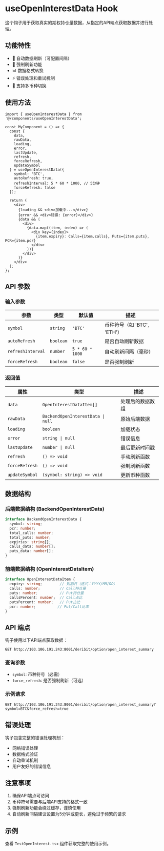 # useOpenInterestData Hook

这个钩子用于获取真实的期权持仓量数据，从指定的API端点获取数据并进行处理。

## 功能特性

- 🔄 自动数据刷新（可配置间隔）
- 🚀 强制刷新功能
- 📊 数据格式转换
- ⚡ 错误处理和重试机制
- 🎯 支持多币种切换

## 使用方法

```tsx
import { useOpenInterestData } from '@/components/useOpenInterestData';

const MyComponent = () => {
  const {
    data,
    rawData,
    loading,
    error,
    lastUpdate,
    refresh,
    forceRefresh,
    updateSymbol
  } = useOpenInterestData({
    symbol: 'BTC',
    autoRefresh: true,
    refreshInterval: 5 * 60 * 1000, // 5分钟
    forceRefresh: false
  });

  return (
    <div>
      {loading && <div>加载中...</div>}
      {error && <div>错误: {error}</div>}
      {data && (
        <div>
          {data.map((item, index) => (
            <div key={index}>
              {item.expiry}: Calls={item.calls}, Puts={item.puts}, PCR={item.pcr}
            </div>
          ))}
        </div>
      )}
    </div>
  );
};
```

## API 参数

### 输入参数

| 参数 | 类型 | 默认值 | 描述 |
|------|------|--------|------|
| `symbol` | `string` | `'BTC'` | 币种符号（如 'BTC', 'ETH'） |
| `autoRefresh` | `boolean` | `true` | 是否自动刷新数据 |
| `refreshInterval` | `number` | `5 * 60 * 1000` | 自动刷新间隔（毫秒） |
| `forceRefresh` | `boolean` | `false` | 是否强制刷新 |

### 返回值

| 属性 | 类型 | 描述 |
|------|------|------|
| `data` | `OpenInterestDataItem[]` | 处理后的数据数组 |
| `rawData` | `BackendOpenInterestData \| null` | 原始后端数据 |
| `loading` | `boolean` | 加载状态 |
| `error` | `string \| null` | 错误信息 |
| `lastUpdate` | `number \| null` | 最后更新时间戳 |
| `refresh` | `() => void` | 手动刷新函数 |
| `forceRefresh` | `() => void` | 强制刷新函数 |
| `updateSymbol` | `(symbol: string) => void` | 更新币种函数 |

## 数据结构

### 后端数据结构 (BackendOpenInterestData)

```typescript
interface BackendOpenInterestData {
  symbol: string;
  pcr: number;
  total_calls: number;
  total_puts: number;
  expiries: string[];
  calls_data: number[];
  puts_data: number[];
}
```

### 前端数据结构 (OpenInterestDataItem)

```typescript
interface OpenInterestDataItem {
  expiry: string;        // 到期日（格式：YYYY/MM/DD）
  calls: number;         // Call持仓量
  puts: number;          // Put持仓量
  callsPercent: number;  // Call占比
  putsPercent: number;   // Put占比
  pcr: number;          // Put/Call比率
}
```

## API 端点

钩子使用以下API端点获取数据：

```
GET http://103.106.191.243:8001/deribit/option/open_interest_summary
```

### 查询参数

- `symbol`: 币种符号（必需）
- `force_refresh`: 是否强制刷新（可选）

### 示例请求

```
GET http://103.106.191.243:8001/deribit/option/open_interest_summary?symbol=BTC&force_refresh=true
```

## 错误处理

钩子包含完整的错误处理机制：

- 网络错误处理
- 数据格式验证
- 自动重试机制
- 用户友好的错误信息

## 注意事项

1. 确保API端点可访问
2. 币种符号需要与后端API支持的格式一致
3. 强制刷新功能会绕过缓存，谨慎使用
4. 自动刷新间隔建议设置为5分钟或更长，避免过于频繁的请求

## 示例

查看 `TestOpenInterest.tsx` 组件获取完整的使用示例。 